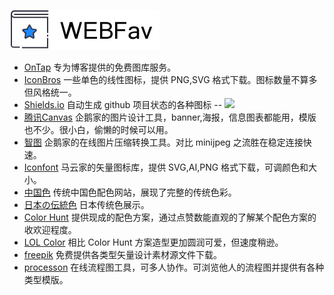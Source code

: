 ![](https://github.com/ffuqiangg/WebFAV/blob/master/media/main-webfav.jpg?raw=true)

- [OnTap](http://on.thisistap.com/stock-images/) 专为博客提供的免费图库服务。
- [IconBros](https://www.iconbros.com/) 一些单色的线性图标，提供 PNG,SVG 格式下载。图标数量不算多但风格统一。
- [Shields.io](http://shields.io/) 自动生成 github 项目状态的各种图标 -- ![](https://img.shields.io/badge/Shields-io-lightgrey.svg?style=flat)
- [腾讯Canvas](http://canvas.qq.com/) 企鹅家的图片设计工具，banner,海报，信息图表都能用，模版也不少。很小白，偷懒的时候可以用。
- [智图](http://zhitu.isux.us/) 企鹅家的在线图片压缩转换工具。对比 minijpeg 之流胜在稳定连接快速。
- [Iconfont](http://iconfont.cn/) 马云家的矢量图标库，提供 SVG,AI,PNG 格式下载，可调颜色和大小。
- [中国色](http://zhongguose.com/) 传统中国色配色网站，展现了完整的传统色彩。
- [日本の伝統色](http://nipponcolors.com/) 日本传统色展示。
- [Color Hunt](http://colorhunt.co/) 提供现成的配色方案，通过点赞数能直观的了解某个配色方案的收欢迎程度。
- [LOL Color](https://www.webdesignrankings.com/resources/lolcolors/) 相比 Color Hunt 方案造型更加圆润可爱，但速度稍逊。
- [freepik](https://www.freepik.com/) 免费提供各类型矢量设计素材源文件下载。
- [processon](https://www.processon.com/) 在线流程图工具，可多人协作。可浏览他人的流程图并提供有各种类型模版。
